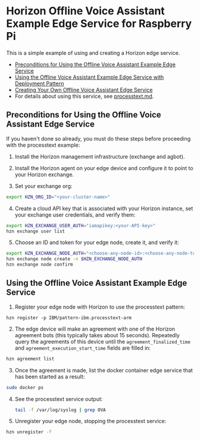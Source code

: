 # Horizon Offline Voice Assistant Example Edge Service for Raspberry Pi

This is a simple example of using and creating a Horizon edge service.

- [Preconditions for Using the Offline Voice Assistant Example Edge Service](#preconditions)
- [Using the Offline Voice Assistant Example Edge Service with Deployment Pattern](#using-processtext-pattern)
- [Creating Your Own Offline Voice Assistant Edge Service](CreateService.md)
- For details about using this service, see [processtext.md](processtext.md).

## <a id=preconditions></a> Preconditions for Using the Offline Voice Assistant Edge Service

If you haven't done so already, you must do these steps before proceeding with the processtext example:

1. Install the Horizon management infrastructure (exchange and agbot).

2. Install the Horizon agent on your edge device and configure it to point to your Horizon exchange.

3. Set your exchange org:

```bash
export HZN_ORG_ID="<your-cluster-name>"
```

4. Create a cloud API key that is associated with your Horizon instance, set your exchange user credentials, and verify them:

```bash
export HZN_EXCHANGE_USER_AUTH="iamapikey:<your-API-key>"
hzn exchange user list
```

5. Choose an ID and token for your edge node, create it, and verify it:

```bash
export HZN_EXCHANGE_NODE_AUTH="<choose-any-node-id>:<choose-any-node-token>"
hzn exchange node create -n $HZN_EXCHANGE_NODE_AUTH
hzn exchange node confirm
```

## <a id=using-processtext-pattern></a> Using the Offline Voice Assistant Example Edge Service

1. Register your edge node with Horizon to use the processtext pattern:
```
hzn register -p IBM/pattern-ibm.processtext-arm
```

2. The edge device will make an agreement with one of the Horizon agreement bots (this typically takes about 15 seconds). Repeatedly query the agreements of this device until the `agreement_finalized_time` and `agreement_execution_start_time` fields are filled in:
```bash
hzn agreement list
```

3. Once the agreement is made, list the docker container edge service that has been started as a result:
``` bash
sudo docker ps
```

4. See the processtext service output:

	```bash
	tail -f /var/log/syslog | grep OVA
	``` 


5. Unregister your edge node, stopping the processtext service:
```bash
hzn unregister -f
```

